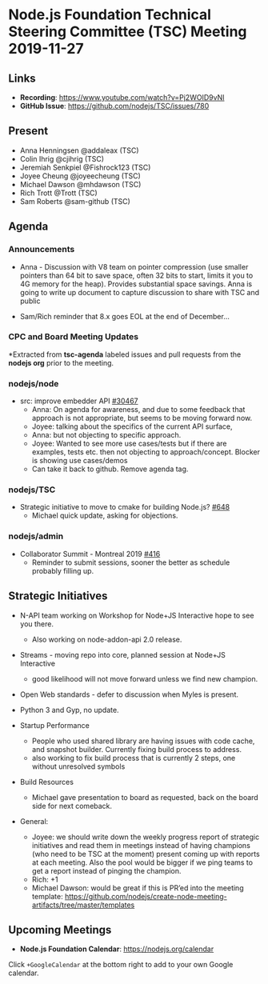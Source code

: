 ﻿# Node.js Foundation Technical Steering Committee (TSC) Meeting 2019-11-27


## Links

* **Recording**:  https://www.youtube.com/watch?v=Pj2WOID9vNI
* **GitHub Issue**: https://github.com/nodejs/TSC/issues/780

## Present


* Anna Henningsen @addaleax (TSC)
* Colin Ihrig @cjihrig (TSC)
* Jeremiah Senkpiel @Fishrock123 (TSC)
* Joyee Cheung @joyeecheung (TSC)
* Michael Dawson @mhdawson (TSC)
* Rich Trott @Trott (TSC)
* Sam Roberts @sam-github (TSC)

## Agenda

### Announcements

* Anna - Discussion with V8 team on pointer compression (use smaller pointers than 64 bit to
  save space, often 32 bits to start, limits it you to 4G memory for the heap).  Provides
  substantial space savings.  Anna is going to write up document to capture discussion
  to share with TSC and  public

* Sam/Rich reminder that 8.x goes EOL at the end of December…

### CPC and Board Meeting Updates
 
*Extracted from **tsc-agenda** labeled issues and pull requests from the **nodejs org** prior to the meeting.

### nodejs/node

* src: improve embedder API  [#30467](https://github.com/nodejs/node/pull/30467)
  * Anna: On agenda for awareness, and due to some feedback that approach is not
    appropriate, but seems to be moving forward now.
  * Joyee: talking about the specifics of the current API surface, 
  * Anna: but not objecting to specific approach.
  * Joyee: Wanted to see more use cases/tests but if there are examples, tests etc. then not
    objecting to approach/concept.  Blocker is showing use cases/demos
  * Can take it back to github. Remove agenda tag.

### nodejs/TSC

* Strategic initiative to move to cmake for building Node.js? [#648](https://github.com/nodejs/TSC/issues/648)
  * Michael quick update, asking for objections.


### nodejs/admin

* Collaborator Summit - Montreal 2019 [#416](https://github.com/nodejs/admin/issues/416)
  * Reminder to submit sessions, sooner the better as schedule probably filling up.

## Strategic Initiatives

* N-API team working on Workshop for Node+JS Interactive hope to see you there.
  * Also working on node-addon-api 2.0 release.
  
* Streams - moving repo into core, planned session at Node+JS Interactive
  * good likelihood will not move forward unless we find new champion.

* Open Web standards - defer to discussion when Myles is present.

* Python 3 and Gyp, no update.

* Startup Performance 
  * People who used shared library are having issues with code cache, and snapshot builder.
    Currently fixing build process to address.
  * also working to fix build process that is currently 2 steps, one without unresolved symbols

* Build Resources
  * Michael gave presentation to board as requested, back on the board side for next comeback.

* General:
  * Joyee: we should write down the weekly progress report of strategic initiatives and read them
    in meetings instead of having champions (who need to be TSC at the moment) present
    coming up with reports at each meeting. Also the pool would be bigger if we ping teams to get
    a report instead of pinging the champion.
  * Rich: +1
  * Michael Dawson: would be great if this is PR’ed into the meeting template:
    https://github.com/nodejs/create-node-meeting-artifacts/tree/master/templates

## Upcoming Meetings

* **Node.js Foundation Calendar**: https://nodejs.org/calendar

Click `+GoogleCalendar` at the bottom right to add to your own Google calendar.
